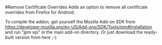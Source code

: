 #Remove Certificate Overrides
Adds an option to remove all certificate overrides from Firefox for Android.

To compile the addon, get yourself the Mozilla Add-on SDK from https://developer.mozilla.org/en-US/Add-ons/SDK/Tools/jpm#Installation and run "jpm xpi" in the main add-on directory.
Or just download the ready-built version from here ;-)